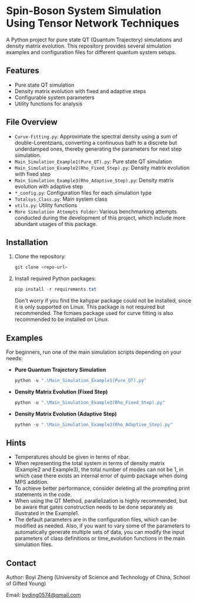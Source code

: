 # Spin-Boson System Simulation Using Tensor Network Techniques

A Python project for pure state QT (Quantum Trajectory) simulations and density matrix evolution. This repository provides several simulation examples and configuration files for different quantum system setups.

## Features
- Pure state QT simulation
- Density matrix evolution with fixed and adaptive steps
- Configurable system parameters
- Utility functions for analysis

## File Overview
- `Curve-Fitting.py`: Approximate the spectral density using a sum of double-Lorentzians, converting a continuous bath to a discrete but underdamped ones, thereby generating the parameters for next step simulation.
- `Main_Simulation_Example1(Pure_QT).py`: Pure state QT simulation
- `Main_Simulation_Example2(Rho_Fixed_Step).py`: Density matrix evolution with fixed step
- `Main_Simulation_Example3(Rho_Adaptive_Step).py`: Density matrix evolution with adaptive step
- `*_config.py`: Configuration files for each simulation type
- `Totalsys_Class.py`: Main system class
- `utils.py`: Utility functions
- `More Simulation Attempts Folder`: Various benchmarking attempts conducted during the development of this project, which include more abundant usages of this package.

## Installation
1. Clone the repository:
   ```powershell
   git clone <repo-url>
   ```
2. Install required Python packages:
   ```powershell
   pip install -r requirements.txt
   ```
   Don't worry if you find the kahypar package could not be installed, since it is only supported on Linux. This package is not required but recommended.
   The fcmaes package used for curve fitting is also recommended to be installed on Linux.

## Examples
For beginners, run one of the main simulation scripts depending on your needs:

- **Pure Quantum Trajectory Simulation**
  ```powershell
  python -u ".\Main_Simulation_Example1(Pure_QT).py"
  ```
- **Density Matrix Evolution (Fixed Step)**
  ```powershell
  python -u ".\Main_Simulation_Example2(Rho_Fixed_Step).py"
  ```
- **Density Matrix Evolution (Adaptive Step)**
  ```powershell
  python -u ".\Main_Simulation_Example3(Rho_Adaptive_Step).py"
  ```

## Hints
- Temperatures should be given in terms of nbar.
- When representing the total system in terms of density matrix (Example2 and Example3), the total number of modes can not be 1, in which case there exists an internal error of quimb package when doing MPS addition.
- To achieve better performance, consider deleting all the prompting print statements in the code.
- When using the QT Method, parallelization is highly recommended, but be aware that gates construction needs to be done separately as illustrated in the Example1.
- The default parameters are in the configuration files, which can be modified as needed. Also, if you want to vary some of the parameters to automatically generate multiple sets of data, you can modify the input parameters of class definitions or time_evolution functions in the main simulation files.



## Contact
Author: Boyi Zheng (University of Science and Technology of China, School of Gifted Young)

Email: byding0574@gmail.com
